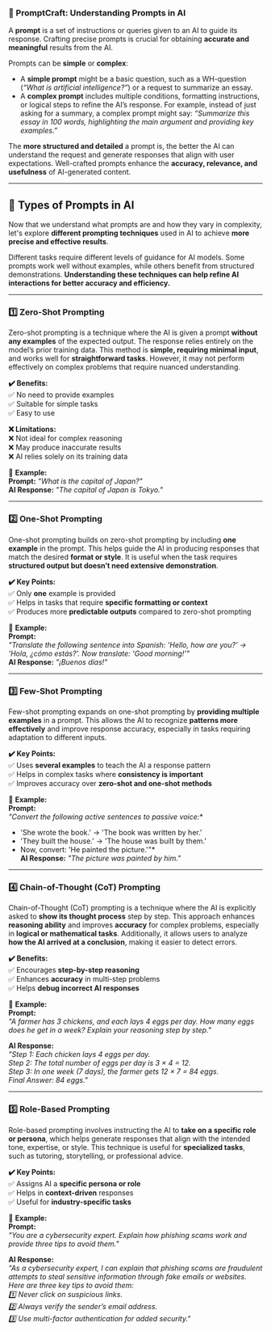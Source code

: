 ### **📌 PromptCraft: Understanding Prompts in AI**  

A **prompt** is a set of instructions or queries given to an AI to guide its response. Crafting precise prompts is crucial for obtaining **accurate and meaningful** results from the AI.  

Prompts can be **simple** or **complex**:  
- A **simple prompt** might be a basic question, such as a WH-question (*“What is artificial intelligence?”*) or a request to summarize an essay.  
- A **complex prompt** includes multiple conditions, formatting instructions, or logical steps to refine the AI’s response. For example, instead of just asking for a summary, a complex prompt might say: *“Summarize this essay in 100 words, highlighting the main argument and providing key examples.”*  

The **more structured and detailed** a prompt is, the better the AI can understand the request and generate responses that align with user expectations. Well-crafted prompts enhance the **accuracy, relevance, and usefulness** of AI-generated content.  

---

## **🎯 Types of Prompts in AI**  

Now that we understand what prompts are and how they vary in complexity, let's explore **different prompting techniques** used in AI to achieve **more precise and effective results**.  

Different tasks require different levels of guidance for AI models. Some prompts work well without examples, while others benefit from structured demonstrations. **Understanding these techniques can help refine AI interactions for better accuracy and efficiency.**  

---

### **1️⃣ Zero-Shot Prompting**  
Zero-shot prompting is a technique where the AI is given a prompt **without any examples** of the expected output. The response relies entirely on the model’s prior training data. This method is **simple, requiring minimal input**, and works well for **straightforward tasks**. However, it may not perform effectively on complex problems that require nuanced understanding.  

**✔️ Benefits:**  
✅ No need to provide examples  
✅ Suitable for simple tasks  
✅ Easy to use  

**❌ Limitations:**  
❌ Not ideal for complex reasoning  
❌ May produce inaccurate results  
❌ AI relies solely on its training data  

🔹 **Example:**  
**Prompt:** *"What is the capital of Japan?"*  
**AI Response:** *"The capital of Japan is Tokyo."*  

---

### **2️⃣ One-Shot Prompting**  
One-shot prompting builds on zero-shot prompting by including **one example** in the prompt. This helps guide the AI in producing responses that match the desired **format or style**. It is useful when the task requires **structured output but doesn’t need extensive demonstration**.  

**✔️ Key Points:**  
✅ Only **one** example is provided  
✅ Helps in tasks that require **specific formatting or context**  
✅ Produces more **predictable outputs** compared to zero-shot prompting  

🔹 **Example:**  
**Prompt:**  
*"Translate the following sentence into Spanish: 'Hello, how are you?' → 'Hola, ¿cómo estás?'. Now translate: 'Good morning!'"*  
**AI Response:** *"¡Buenos días!"*  

---

### **3️⃣ Few-Shot Prompting**  
Few-shot prompting expands on one-shot prompting by **providing multiple examples** in a prompt. This allows the AI to recognize **patterns more effectively** and improve response accuracy, especially in tasks requiring adaptation to different inputs.  

**✔️ Key Points:**  
✅ Uses **several examples** to teach the AI a response pattern  
✅ Helps in complex tasks where **consistency is important**  
✅ Improves accuracy over **zero-shot and one-shot methods**  

🔹 **Example:**  
**Prompt:**  
*"Convert the following active sentences to passive voice:**  
- 'She wrote the book.' → 'The book was written by her.'  
- 'They built the house.' → 'The house was built by them.'  
- Now, convert: 'He painted the picture.'"*  
**AI Response:** *"The picture was painted by him."*  

---

### **4️⃣ Chain-of-Thought (CoT) Prompting**  
Chain-of-Thought (CoT) prompting is a technique where the AI is explicitly asked to **show its thought process** step by step. This approach enhances **reasoning ability** and improves **accuracy** for complex problems, especially in **logical or mathematical tasks**. Additionally, it allows users to analyze **how the AI arrived at a conclusion**, making it easier to detect errors.  

**✔️ Benefits:**  
✅ Encourages **step-by-step reasoning**  
✅ Enhances **accuracy** in multi-step problems  
✅ Helps **debug incorrect AI responses**  

🔹 **Example:**  
**Prompt:**  
*"A farmer has 3 chickens, and each lays 4 eggs per day. How many eggs does he get in a week? Explain your reasoning step by step."*  

**AI Response:**  
*"Step 1: Each chicken lays 4 eggs per day.  
Step 2: The total number of eggs per day is 3 × 4 = 12.  
Step 3: In one week (7 days), the farmer gets 12 × 7 = 84 eggs.  
Final Answer: 84 eggs."*  

---

### **5️⃣ Role-Based Prompting**  
Role-based prompting involves instructing the AI to **take on a specific role or persona**, which helps generate responses that align with the intended tone, expertise, or style. This technique is useful for **specialized tasks**, such as tutoring, storytelling, or professional advice.  

**✔️ Key Points:**  
✅ Assigns AI a **specific persona or role**  
✅ Helps in **context-driven** responses  
✅ Useful for **industry-specific tasks**  

🔹 **Example:**  
**Prompt:**  
*"You are a cybersecurity expert. Explain how phishing scams work and provide three tips to avoid them."*  

**AI Response:**  
*"As a cybersecurity expert, I can explain that phishing scams are fraudulent attempts to steal sensitive information through fake emails or websites. Here are three key tips to avoid them:  
1️⃣ Never click on suspicious links.  
2️⃣ Always verify the sender’s email address.  
3️⃣ Use multi-factor authentication for added security."*  
